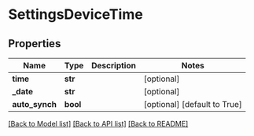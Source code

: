 # SettingsDeviceTime

## Properties
Name | Type | Description | Notes
------------ | ------------- | ------------- | -------------
**time** | **str** |  | [optional] 
**_date** | **str** |  | [optional] 
**auto_synch** | **bool** |  | [optional] [default to True]

[[Back to Model list]](../README.md#documentation-for-models) [[Back to API list]](../README.md#documentation-for-api-endpoints) [[Back to README]](../README.md)

